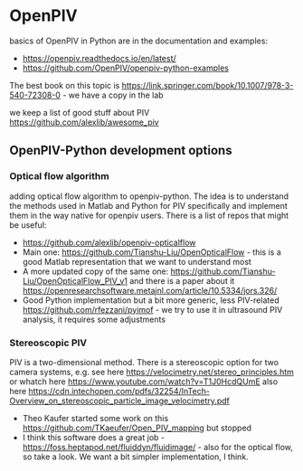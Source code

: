 # OpenPIV

basics of OpenPIV in Python are in the documentation and examples: 
  - https://openpiv.readthedocs.io/en/latest/
  - https://github.com/OpenPIV/openpiv-python-examples

The best book on this topic is https://link.springer.com/book/10.1007/978-3-540-72308-0 - we have a copy in the lab

we keep a list of good stuff about PIV https://github.com/alexlib/awesome_piv 

## OpenPIV-Python development options

### Optical flow algorithm 

adding optical flow algorithm to openpiv-python. The idea is to understand the methods used in Matlab and Python for PIV specifically and implement them in the way native for openpiv users. There is a list of repos that might be useful:

- https://github.com/alexlib/openpiv-opticalflow  
- Main one: https://github.com/Tianshu-Liu/OpenOpticalFlow - this is a good Matlab representation that we want to understand most  
- A more updated copy of the same one: https://github.com/Tianshu-Liu/OpenOpticalFlow_PIV_v1  and there is a paper about it https://openresearchsoftware.metajnl.com/article/10.5334/jors.326/ 
- Good Python implementation but a bit more generic, less PIV-related https://github.com/rfezzani/pyimof - we try to use it in ultrasound PIV analysis, it requires some adjustments

### Stereoscopic PIV 

PIV is a two-dimensional method. There is a stereoscopic option for two camera systems, e.g. see here https://velocimetry.net/stereo_principles.htm or whatch here https://www.youtube.com/watch?v=T1J0HcdQUmE also here https://cdn.intechopen.com/pdfs/32254/InTech-Overview_on_stereoscopic_particle_image_velocimetry.pdf 

- Theo Kaufer started some work on this https://github.com/TKaeufer/Open_PIV_mapping but stopped
- I think this software does a great job - https://foss.heptapod.net/fluiddyn/fluidimage/ - also for the optical flow, so take a look. We want a bit simpler implementation, I think. 

